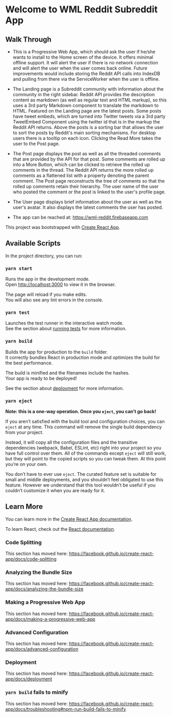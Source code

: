 # Welcome to WML Reddit Subreddit App

## Walk Through

- This is a Progressive Web App, which should ask the user if he/she wants to install to the Home screen of the device. It offers minimal offline support. It will alert the user if there is no network connection and will alert the user when the user comes back online. Future improvements would include storing the Reddit API calls into IndexDB and pulling from there via the ServiceWorker when the user is offline.

- The Landing page is a Subreddit community with information about the community in the right sidebar. Reddit API provides the description content as markdown (as well as regular text and HTML markup), so this uses a 3rd party Markdown component to translate the markdown to HTML. Featured on the Landing page are the latest posts. Some posts have tweet embeds, which are turned into Twitter tweets via a 3rd party TweetEmbed Component using the twitter id that is in the markup the Reddit API returns. Above the posts is a sorting bar that allows the user to sort the posts by Reddit's main sorting mechanisms. For desktop users there is a tooltip on each icon. Clicking the Read More takes the user to the Post page.

- The Post page displays the post as well as all the threaded comments that are provided by the API for that post. Some comments are rolled up into a More Button, which can be clicked to retrieve the rolled up comments in the thread. The Reddit API returns the more rolled up comments as a flattened list with a property denoting the parent comment. The Post page reconstructs the tree of comments so that the rolled up comments retain their hierarchy. The user name of the user who posted the comment or the post is linked to the user's profile page.

- The User page displays brief information about the user as well as the user's avatar. It also displays the latest comments the user has posted.

- The app can be reached at: https://wml-reddit.firebaseapp.com

This project was bootstrapped with [Create React App](https://github.com/facebook/create-react-app).

## Available Scripts

In the project directory, you can run:

### `yarn start`

Runs the app in the development mode.<br />
Open [http://localhost:3000](http://localhost:3000) to view it in the browser.

The page will reload if you make edits.<br />
You will also see any lint errors in the console.

### `yarn test`

Launches the test runner in the interactive watch mode.<br />
See the section about [running tests](https://facebook.github.io/create-react-app/docs/running-tests) for more information.

### `yarn build`

Builds the app for production to the `build` folder.<br />
It correctly bundles React in production mode and optimizes the build for the best performance.

The build is minified and the filenames include the hashes.<br />
Your app is ready to be deployed!

See the section about [deployment](https://facebook.github.io/create-react-app/docs/deployment) for more information.

### `yarn eject`

**Note: this is a one-way operation. Once you `eject`, you can’t go back!**

If you aren’t satisfied with the build tool and configuration choices, you can `eject` at any time. This command will remove the single build dependency from your project.

Instead, it will copy all the configuration files and the transitive dependencies (webpack, Babel, ESLint, etc) right into your project so you have full control over them. All of the commands except `eject` will still work, but they will point to the copied scripts so you can tweak them. At this point you’re on your own.

You don’t have to ever use `eject`. The curated feature set is suitable for small and middle deployments, and you shouldn’t feel obligated to use this feature. However we understand that this tool wouldn’t be useful if you couldn’t customize it when you are ready for it.

## Learn More

You can learn more in the [Create React App documentation](https://facebook.github.io/create-react-app/docs/getting-started).

To learn React, check out the [React documentation](https://reactjs.org/).

### Code Splitting

This section has moved here: https://facebook.github.io/create-react-app/docs/code-splitting

### Analyzing the Bundle Size

This section has moved here: https://facebook.github.io/create-react-app/docs/analyzing-the-bundle-size

### Making a Progressive Web App

This section has moved here: https://facebook.github.io/create-react-app/docs/making-a-progressive-web-app

### Advanced Configuration

This section has moved here: https://facebook.github.io/create-react-app/docs/advanced-configuration

### Deployment

This section has moved here: https://facebook.github.io/create-react-app/docs/deployment

### `yarn build` fails to minify

This section has moved here: https://facebook.github.io/create-react-app/docs/troubleshooting#npm-run-build-fails-to-minify
